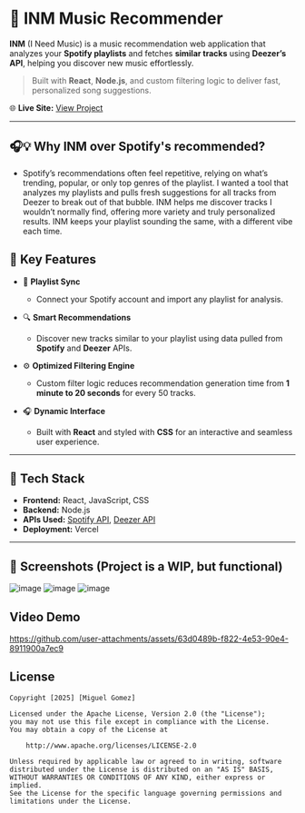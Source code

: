 # 🎵 INM Music Recommender

**INM** (I Need Music) is a music recommendation web application that analyzes your **Spotify playlists** and fetches **similar tracks** using **Deezer’s API**, helping you discover new music effortlessly.

> Built with **React**, **Node.js**, and custom filtering logic to deliver fast, personalized song suggestions.

🌐 **Live Site:** [View Project](https://inm-25.vercel.app/)  

---

## 🎧💡 Why INM over Spotify's recommended?

- Spotify’s recommendations often feel repetitive, relying on what’s trending, popular, or only top genres of the playlist. I wanted a tool that analyzes my playlists and pulls fresh suggestions for all tracks from Deezer to break out of that bubble. INM helps me discover tracks I wouldn’t normally find, offering more variety and truly personalized results. INM keeps your playlist sounding the same, with a different vibe each time.

## 🚀 Key Features

- 🔄 **Playlist Sync**
  - Connect your Spotify account and import any playlist for analysis.

- 🔍 **Smart Recommendations**
  - Discover new tracks similar to your playlist using data pulled from **Spotify** and **Deezer** APIs.

- ⚙️ **Optimized Filtering Engine**
  - Custom filter logic reduces recommendation generation time from **1 minute to 20 seconds** for every 50 tracks.

- 🎧 **Dynamic Interface**
  - Built with **React** and styled with **CSS** for an interactive and seamless user experience.

---

## 🧰 Tech Stack

- **Frontend:** React, JavaScript, CSS  
- **Backend:** Node.js  
- **APIs Used:** [Spotify API](https://developer.spotify.com), [Deezer API](https://developers.deezer.com/)  
- **Deployment:** Vercel 

---

## 📸 Screenshots (Project is a WIP, but functional)

![image](https://github.com/user-attachments/assets/effe04e5-ddc6-4203-8b57-aff258fc7c81)
![image](https://github.com/user-attachments/assets/cdbe9504-fab1-4be0-b1b2-b20650a418fa)
![image](https://github.com/user-attachments/assets/f572fef1-5f47-4a5a-98e4-db84031e6bc0)

## Video Demo
https://github.com/user-attachments/assets/63d0489b-f822-4e53-90e4-8911900a7ec9




## License

    Copyright [2025] [Miguel Gomez]

    Licensed under the Apache License, Version 2.0 (the "License");
    you may not use this file except in compliance with the License.
    You may obtain a copy of the License at

        http://www.apache.org/licenses/LICENSE-2.0

    Unless required by applicable law or agreed to in writing, software
    distributed under the License is distributed on an "AS IS" BASIS,
    WITHOUT WARRANTIES OR CONDITIONS OF ANY KIND, either express or implied.
    See the License for the specific language governing permissions and
    limitations under the License.

